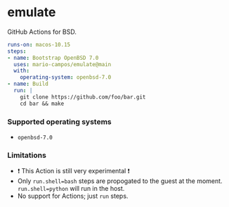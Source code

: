 # emulate

GitHub Actions for BSD.

```yaml
runs-on: macos-10.15
steps:
- name: Bootstrap OpenBSD 7.0
  uses: mario-campos/emulate@main
  with:
    operating-system: openbsd-7.0
- name: Build
  run: |
    git clone https://github.com/foo/bar.git
    cd bar && make
```

### Supported operating systems

- `openbsd-7.0`

### Limitations
- :heavy_exclamation_mark: This Action is still very experimental :heavy_exclamation_mark:
- Only `run.shell=bash` steps are propogated to the guest at the moment. `run.shell=python` will run in the host.
- No support for Actions; just `run` steps.
